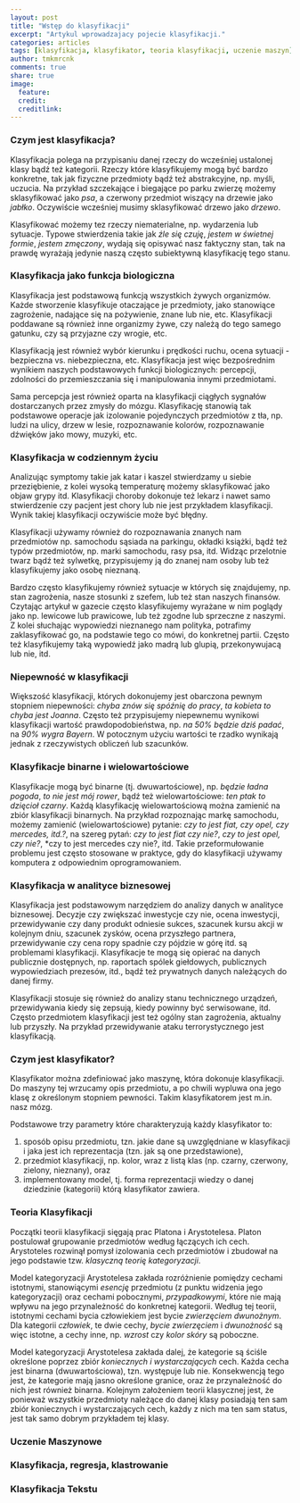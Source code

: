```yaml
---
layout: post
title: "Wstęp do klasyfikacji"
excerpt: "Artykul wprowadzajacy pojecie klasyfikacji."
categories: articles
tags: [klasyfikacja, klasyfikator, teoria klasyfikacji, uczenie maszyn]
author: tmkmrcnk
comments: true
share: true
image:
  feature: 
  credit: 
  creditlink:
---
```


### Czym jest klasyfikacja?

Klasyfikacja polega na przypisaniu danej rzeczy do wcześniej ustalonej klasy bądź też kategorii. Rzeczy które klasyfikujemy mogą być bardzo konkretne, tak jak fizyczne przedmioty bądź też abstrakcyjne, np. myśli, uczucia. Na przykład szczekające i biegające po parku zwierzę możemy sklasyfikować jako *psa*, a czerwony przedmiot wiszący na drzewie jako *jabłko*. Oczywiście wcześniej musimy sklasyfikować drzewo jako *drzewo*.

Klasyfikować możemy tez rzeczy niematerialne, np. wydarzenia lub sytuacje. Typowe stwierdzenia takie jak *źle się czuję*, *jestem w świetnej formie*, *jestem zmęczony*, wydają się opisywać nasz faktyczny stan, tak na prawdę wyrażają jedynie naszą często subiektywną klasyfikację tego stanu.

### Klasyfikacja jako funkcja biologiczna

Klasyfikacja jest podstawową funkcją wszystkich żywych organizmów. Każde stworzenie klasyfikuje otaczające je przedmioty,  jako stanowiące zagrożenie, nadające się na pożywienie, znane lub nie, etc. Klasyfikacji poddawane są również inne organizmy żywe, czy należą do tego samego gatunku, czy są przyjazne czy wrogie, etc.

Klasyfikacją jest również wybór kierunku i prędkości ruchu, ocena sytuacji - bezpieczna vs. niebezpieczna, etc. Klasyfikacja jest więc bezpośrednim wynikiem naszych podstawowych funkcji biologicznych: percepcji, zdolności do przemieszczania się i manipulowania innymi przedmiotami.

Sama percepcja jest również oparta na klasyfikacji ciągłych sygnałów dostarczanych przez zmysły do mózgu. Klasyfikację stanowią tak podstawowe operacje jak izolowanie pojedynczych przedmiotów z tła, np. ludzi na ulicy, drzew w lesie, rozpoznawanie kolorów, rozpoznawanie dźwięków jako mowy, muzyki, etc.

### Klasyfikacja  w codziennym życiu

Analizując symptomy takie jak katar i kaszel stwierdzamy u siebie przeziębienie, z kolei wysoką temperaturę możemy sklasyfikować jako objaw grypy itd. Klasyfikacji choroby dokonuje też lekarz i nawet samo stwierdzenie czy pacjent jest chory lub nie jest przykładem klasyfikacji. Wynik takiej klasyfikacji oczywiście może być błędny.

Klasyfikacji używamy również do rozpoznawania znanych nam przedmiotów np. samochodu sąsiada na parkingu, okładki książki, bądź też typów przedmiotów, np. marki samochodu, rasy psa, itd. Widząc przelotnie twarz bądź też sylwetkę, przypisujemy ją do znanej nam osoby lub też klasyfikujemy jako osobę nieznaną.

Bardzo często klasyfikujemy również sytuacje w których się znajdujemy, np. stan zagrożenia, nasze stosunki z szefem, lub też stan naszych finansów. Czytając artykuł w gazecie często klasyfikujemy wyrażane w nim poglądy jako np. lewicowe lub prawicowe, lub też zgodne lub sprzeczne z naszymi. Z kolei słuchając wypowiedzi nieznanego nam polityka, potrafimy zaklasyfikować go, na podstawie tego co mówi, do konkretnej partii. Często też klasyfikujemy taką wypowiedź jako madrą lub glupią, przekonywujacą lub nie, itd.

### Niepewność w klasyfikacji

Większość klasyfikacji, których dokonujemy jest obarczona pewnym stopniem niepewności: *chyba znów się spóźnię do pracy*, *ta kobieta to chyba jest Joanna*. Często też przypisujemy niepewnemu wynikowi klasyfikacji wartość prawdopodobieństwa, np. *na 50% będzie dziś padać*, na *90% wygra Bayern*. W potocznym użyciu wartości te rzadko wynikają jednak z rzeczywistych obliczeń lub szacunków.

### Klasyfikacje binarne i wielowartościowe

Klasyfikacje mogą być binarne (tj. dwuwartościowe), np. *będzie ładna pogoda*, *to nie jest mój rower*, bądź też wielowartościowe: *ten ptak to dzięcioł czarny*. Każdą klasyfikację wielowartościową można zamienić na zbiór klasyfikacji binarnych. Na przykład rozpoznając markę samochodu, możemy zamienić (wielowartościowe) pytanie: *czy to jest fiat, czy opel, czy mercedes, itd.?*, na szereg pytań: *czy to jest fiat czy nie?*, *czy to jest opel, czy nie?*, *czy to jest mercedes czy nie?, itd. Takie przeformułowanie problemu jest często stosowane w praktyce, gdy do klasyfikacji używamy komputera z odpowiednim oprogramowaniem.

### Klasyfikacja w analityce biznesowej

Klasyfikacja jest podstawowym narzędziem do analizy danych w analityce biznesowej. Decyzje czy zwiększać inwestycje czy nie, ocena inwestycji, przewidywanie czy dany produkt odniesie sukces, szacunek kursu akcji w kolejnym dniu, szacunek zysków, ocena przyszłego partnera, przewidywanie czy cena ropy spadnie czy pójdzie w górę itd. są problemami klasyfikacji. Klasyfikacje te mogą się opierać na danych publicznie dostępnych, np. raportach spólek giełdowych, publicznych wypowiedziach prezesów, itd., bądź też prywatnych danych należących do danej firmy.

Klasyfikacji stosuje się również do analizy stanu technicznego urządzeń, przewidywania kiedy się zepsują, kiedy powinny być serwisowane, itd. Często przedmiotem klasyfikacji jest też ogólny stan zagrożenia, aktualny lub przyszły. Na przykład przewidywanie ataku terrorystycznego jest klasyfikacją.

### Czym jest klasyfikator?

Klasyfikator można zdefiniować jako maszynę, która dokonuje klasyfikacji.  Do maszyny tej wrzucamy opis przedmiotu, a po chwili wypluwa ona jego klasę z określonym stopniem pewności. Takim klasyfikatorem jest m.in. nasz mózg.

Podstawowe trzy parametry które charakteryzują każdy klasyfikator to:

1. sposób opisu przedmiotu, tzn. jakie dane są uwzględniane w klasyfikacji i jaka jest ich reprezentacja (tzn. jak są one przedstawione),
2. przedmiot klasyfikacji, np. kolor, wraz  z listą klas (np. czarny, czerwony, zielony, nieznany), oraz
3. implementowany model, tj. forma reprezentacji wiedzy o danej dziedzinie (kategorii) którą klasyfikator zawiera.

### Teoria Klasyfikacji

Początki teorii klasyfikacji sięgają prac Platona i Arystotelesa. Platon postulował grupowanie przedmiotów według łączących ich cech. Arystoteles rozwinął pomysł izolowania cech przedmiotów i zbudował na jego podstawie tzw. *klasyczną teorię kategoryzacji*. 

Model kategoryzacji Arystotelesa zakłada rozróżnienie pomiędzy cechami istotnymi, stanowiącymi *esencję* przedmiotu (z punktu widzenia jego kategoryzacji) oraz cechami pobocznymi, *przypadkowymi*, które nie mają wpływu na jego przynależność do konkretnej kategorii. Według tej teorii, istotnymi cechami bycia człowiekiem jest bycie *zwierzęciem dwunożnym*.  Dla kategorii *człowiek*, te dwie cechy, *bycie zwierzęciem* i *dwunożność* są więc istotne, a cechy inne, np. *wzrost* czy *kolor skóry* są poboczne. 

Model kategoryzacji Arystotelesa zakłada dalej, że kategorie są ściśle określone poprzez zbiór *koniecznych i wystarczających* cech. Każda cecha jest binarna (dwuwartościowa), tzn. występuje lub nie. Konsekwencją tego jest, że kategorie mają jasno określone granice, oraz że przynależność do nich jest również binarna. Kolejnym założeniem teorii klasycznej jest, że ponieważ wszystkie przedmioty należące do danej klasy posiadają ten sam zbiór koniecznych i wystarczających cech, każdy z nich ma ten sam status, jest tak samo dobrym przykładem tej klasy.

### Uczenie Maszynowe

### Klasyfikacja, regresja, klastrowanie

### Klasyfikacja Tekstu